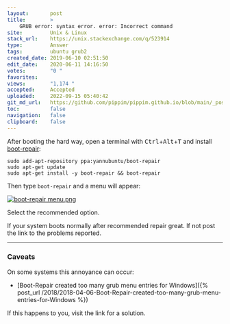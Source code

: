 ```yaml
---
layout:       post
title:        >
    GRUB error: syntax error. error: Incorrect command
site:         Unix & Linux
stack_url:    https://unix.stackexchange.com/q/523914
type:         Answer
tags:         ubuntu grub2
created_date: 2019-06-10 02:51:50
edit_date:    2020-06-11 14:16:50
votes:        "0 "
favorites:    
views:        "1,174 "
accepted:     Accepted
uploaded:     2022-09-15 05:40:42
git_md_url:   https://github.com/pippim/pippim.github.io/blob/main/_posts/2019/2019-06-10-GRUB-error_-syntax-error.-error_-Incorrect-command.md
toc:          false
navigation:   false
clipboard:    false
---
```


After booting the hard way, open a terminal with <kbd>Ctrl</kbd>+<kbd>Alt</kbd>+<kbd>T</kbd> and install [boot-repair][1]:

``` 
sudo add-apt-repository ppa:yannubuntu/boot-repair
sudo apt-get update
sudo apt-get install -y boot-repair && boot-repair
```

Then type `boot-repair` and a menu will appear:

[![boot-repair menu.png][2]][2]

Select the recommended option.

If your system boots normally after recommended repair great. If not post the link to the problems reported.


----------


### Caveats

On some systems this annoyance can occur:

- [Boot-Repair created too many grub menu entries for Windows]({% post_url /2018/2018-04-06-Boot-Repair-created-too-many-grub-menu-entries-for-Windows %})

If this happens to you, visit the link for a solution.

  [1]: https://help.ubuntu.com/community/Boot-Repair
  [2]: https://i.stack.imgur.com/UXflA.png
